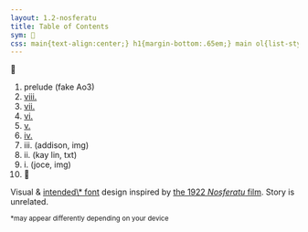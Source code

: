 ```yaml
---
layout: 1.2-nosferatu
title: Table of Contents
sym: 🌙
css: main{text-align:center;} h1{margin-bottom:.65em;} main ol{list-style-type:none; padding-left:0; line-height:2;} section{text-align:left; font-size:.85em; max-width:20em; margin:1rem auto 0; opacity:.85;} section small{font-size:.85em;} ol a{text-decoration:none;} ol a:hover,ol a:focus,ol a:active{color:#606060;} ol li:last-child{margin:.75em 0 2em;} ol li a{display:inline-block; padding:0 .35em;}
---
```

<!--put the "ad"/cover image above the h1? with title. use "if url contains index" or whatever in the layout-->
🌙︎&#xFE0E;

1. prelude (fake Ao3)
1. [viii.](viii)
1. [vii.](vii) <!--"interlude": KL "hello seq can i please have your credit card number". (seq: "sure lol".) idk i think it would be funny-->
1. [vi.](vi) <!--interlude: crude mspaint rendering of kl on seq, hunter watches with binoculars. "hm. gross" (hell maybe just put the text post in). and/or: "i confessed to my error" "you didn't confess shit" "i. Confessed it". ALSO: exit, pursued by a were-->
1. [v.](v) <!--interlude: And Then They Worried | Who Would Win: "ELDRITCH WEREBUNNY BEHEMOTH" vs "one guy with a plank lol"-->
1. [iv.](iv) <!--interlude: KL+Caleb "emotional vampire club!!!!" ...or just do that as a separate shitdoodle maybe | caleb: "i can fix her" / kay lin: "i can make her WORSE" or better yet handshake meme, "i can fix one" "i can make one worse! :D" and all was good and well in the land of shitposts-->
1. iii. (addison, img)
1. ii. (kay lin, txt)
1. i. (joce, img)
1. 🌙︎&#xFE0E;

<!--1. epilogue-bonus-thing?? idk could just be a group drawing, have Some kind of "thanks for reading". maybe an additional author's note about this being a "test run" for the potential Actual Story? maybe you could get the colorscript up by this point and have a link to it here :V
	1. ^ link it to the moon. NOT the beginning though, that part can stay visible-->

<section markdown="1" class="book">
Visual & <a href="https://en.wikipedia.org/wiki/Century_Gothic" class="ext">intended\* font</a> design inspired by <a href="https://en.wikipedia.org/wiki/Nosferatu" class="ext">the 1922 <i>Nosferatu</i> film</a>. Story is unrelated.

<small>\*may appear differently depending on your device</small>
</section>